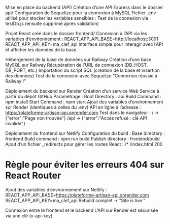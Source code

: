 Mise en place du backend (API)
Création d’une API Express dans le dossier api/
Configuration de Sequelize pour la connexion à MySQL
Fichier .env utilisé pour stocker les variables sensibles :
Test de la connexion via testDb.js (ensuite supprimé après validation)

Projet React créé dans le dossier frontend/
Connexion à l’API via les variables d’environnement :
REACT_APP_API_BASE=http://localhost:3001
REACT_APP_API_KEY=ma_clef_api
Interface simple pour interagir avec l’API et afficher les données de la base.

Hébergement de la base de données sur Railway
Création d’une base MySQL sur Railway
Récupération de l’URL de connexion (DB_HOST, DB_PORT, etc.)
Importation du script SQL (création de la base et insertion des données)
Test de la connexion avec Sequelize 
“Connexion réussie à Railway !”

Déploiement du backend sur Render
Création d’un service Web Service à partir du dépôt GitHub
Paramétrage :
Root Directory : api
Build Command  : npm install
Start Command  : npm start
Ajout des variables d’environnement sur Render (identiques à celles du .env)
API en ligne à l’adresse :
https://plateforme-artisan-api.onrender.com
Test dans le navigateur :
/ → {"error":"Page non trouvée"}
/api → {"error":"Accès refusé : clé API invalide"}

Déploiement du frontend sur Netlify
Configuration du build :
Base directory     : frontend
Build command       : npm run build
Publish directory   : frontend/build
Ajout d’un fichier _redirects pour gérer les routes React :
/* /index.html 200
# Règle pour éviter les erreurs 404 sur React Router
Ajout des variables d’environnement sur Netlify :
REACT_APP_API_BASE=https://plateforme-artisan-api.onrender.com
REACT_APP_API_KEY=ma_clef_api
Rebuild complet →  “Site is live ”

Connexion entre le frontend et le backend
L’API sur Render est sécurisée via une clé (x-api-key).

